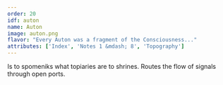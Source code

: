 ```yaml
---
order: 20
idf: auton
name: Auton
image: auton.png
flavor: "Every Auton was a fragment of the Consciousness..."
attributes: ['Index', 'Notes 1 &mdash; 8', 'Topography']
---
```

Is to spomeniks what topiaries are to shrines. Routes the flow of signals through open ports.